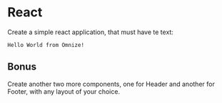 # React

Create a simple react application, that must have te text:
```
Hello World from Omnize!
```

## Bonus

Create another two more components, one for Header and another for Footer, with any layout of your choice.